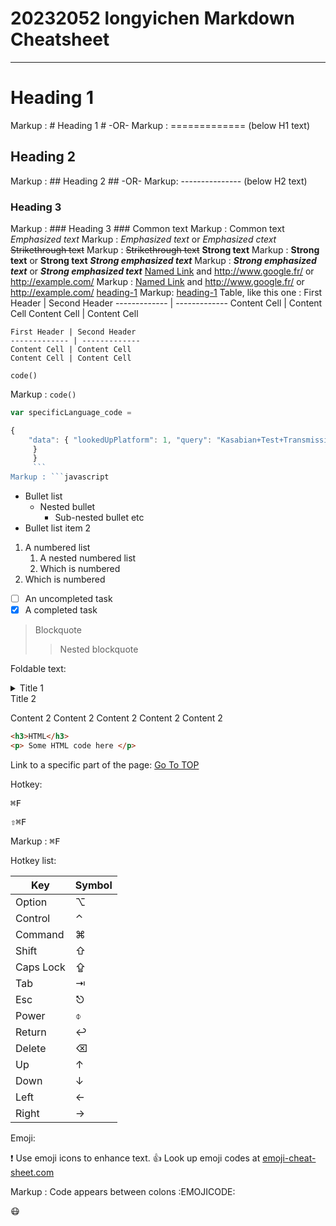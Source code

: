 20232052 longyichen
Markdown Cheatsheet<a name="TOP"></a>
===================
- - - -
# Heading 1 #
Markup : # Heading 1 #
-OR-
Markup : ============= (below H1 text)
## Heading 2 ##
Markup : ## Heading 2 ##
-OR-
Markup: --------------- (below H2 text)
### Heading 3 ###
Markup : ### Heading 3 ###
Common text
Markup : Common text
_Emphasized text_
Markup : _Emphasized text_ or *Emphasized ctext*
~~Strikethrough text~~
Markup : ~~Strikethrough text~~
__Strong text__
Markup : __Strong text__ or **Strong text**
___Strong emphasized text___
Markup : ___Strong emphasized text___ or ***Strong emphasized text***
[Named Link](http://www.google.fr/ "Named link title") and http://www.google.fr/ or
<http://example.com/>
Markup : [Named Link](http://www.google.fr/ "Named link title") and http://www.google.fr/ or <http://example.com/>
[heading-1](#heading-1 "Goto heading-1")
Markup: [heading-1](#heading-1 "Goto heading-1")
Table, like this one :
First Header | Second Header
------------- | -------------
Content Cell | Content Cell
Content Cell | Content Cell

```
First Header | Second Header
------------- | -------------
Content Cell | Content Cell
Content Cell | Content Cell
```
`code()`

Markup : `code()`
```javascript
var specificLanguage_code =

{ 
    "data": { "lookedUpPlatform": 1, "query": "Kasabian+Test+Transmission", "lookedUpItem": { "name": "Test Transmission", "artist": "Kasabian", "album": "Kasabian", "picture": null, "link": "http://open.spotify.com/track/5jhJur5n4fasblLSCOcrTp" }
     } 
     } 
     ```
Markup : ```javascript
```
* Bullet list
    * Nested bullet
        * Sub-nested bullet etc
* Bullet list item 2
1. A numbered list
    1. A nested numbered list
    2. Which is numbered
2. Which is numbered
- [ ] An uncompleted task
- [x] A completed task

> Blockquote
>> Nested blockquote

Foldable text:

<details>
<summary>Title 1</summary>
<p>Content 1 Content 1 Content 1 Content 1 Content 1</p>
</details>

<summary>Title 2</summary>
<p>Content 2 Content 2 Content 2 Content 2 Content 2</p>
</details>

```html
<h3>HTML</h3>
<p> Some HTML code here </p>
```
Link to a specific part of the page:
[Go To TOP](#TOP)

Hotkey:

<kbd>⌘F</kbd>

<kbd>⇧⌘F</kbd>

Markup : <kbd>⌘F</kbd>

Hotkey list:

| Key | Symbol |
| --- | --- |
| Option | ⌥ |
| Control | ⌃ |
| Command | ⌘ |
| Shift | ⇧ |
| Caps Lock | ⇪ |
| Tab | ⇥ |
| Esc | ⎋ |
| Power | ⌽ |
| Return | ↩ |
| Delete | ⌫ |
| Up | ↑ |
| Down | ↓ |
| Left | ← |
| Right | → |

Emoji:

:exclamation: Use emoji icons to enhance text. :+1: Look up emoji codes at [emoji-cheat-sheet.com](http://emoji-cheat-sheet.com/)

Markup : Code appears between colons :EMOJICODE:

:mask:






